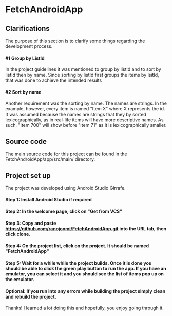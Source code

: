 # FetchAndroidApp

## Clarifications

The purpose of this section is to clarify some things regarding the development process.

#### #1 Group by ListId

In the project guidelines it was mentioned to group by listId and to sort by listId then by name. Since sorting by listId first groups the items by lsitId, that was done to achieve the intended results

#### #2 Sort by name

Another requirement was the sorting by name. The names are strings. In the example, however, every item is named "Item X" where X represents the id. It was assumed because the names are strings that they by sorted lexicographically, as in real-life items will have more descriptive names. As such, "Item 700" will show before "Item 71" as it is lexicographically smaller.

## Source code

The main source code for this project can be found in the FetchAndroidApp/app/src/main/ directory.

## Project set up

The project was developed using Android Studio Girrafe.

#### Step 1: Install Android Studio if required

#### Step 2: In the welcome page, click on "Get from VCS"

#### Step 3: Copy and paste https://github.com/ranojoomi/FetchAndroidApp.git into the URL tab, then click clone.

#### Step 4: On the project list, click on the project. It should be named "FetchAndroidApp"

#### Step 5: Wait for a while while the project builds. Once it is done you should be able to click the green play button to run the app. If you have an emulator, you can select it and you should see the list of items pop up on the emulator.

#### Optional: If you run into any errors while building the project simply clean and rebuild the project.

Thanks! I learned a lot doing this and hopefully, you enjoy going through it.

